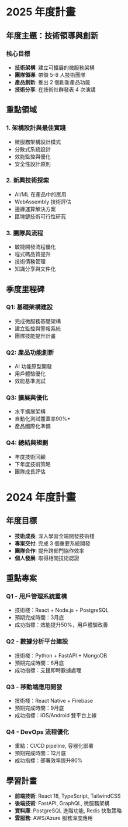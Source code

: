 # 2025 年度計畫

## 年度主題：技術領導與創新

### 核心目標
- **技術架構**: 建立可擴展的微服務架構
- **團隊領導**: 帶領 5-8 人技術團隊  
- **產品創新**: 推出 2 個創新產品功能
- **技術分享**: 在技術社群發表 4 次演講

## 重點領域

### 1. 架構設計與最佳實踐
- 微服務架構設計模式
- 分散式系統設計
- 效能監控與優化
- 安全性設計原則

### 2. 新興技術探索
- AI/ML 在產品中的應用
- WebAssembly 技術評估
- 邊緣運算解決方案
- 區塊鏈技術可行性研究

### 3. 團隊與流程
- 敏捷開發流程優化
- 程式碼品質提升
- 技術債務管理
- 知識分享與文件化

## 季度里程碑

### Q1: 基礎架構建設
- 完成微服務基礎架構
- 建立監控與警報系統
- 團隊技能提升計畫

### Q2: 產品功能創新  
- AI 功能原型開發
- 用戶體驗優化
- 效能基準測試

### Q3: 擴展與優化
- 水平擴展架構
- 自動化測試覆蓋率90%+
- 產品國際化準備

### Q4: 總結與規劃
- 年度技術回顧
- 下年度技術策略
- 團隊成長評估

# 2024 年度計畫

## 年度目標
- **技術成長**: 深入學習全端開發技術棧
- **專案交付**: 完成 3 個重要系統開發
- **團隊合作**: 提升跨部門協作效率
- **個人發展**: 取得相關技術認證

## 重點專案

### Q1 - 用戶管理系統重構
- 技術棧：React + Node.js + PostgreSQL  
- 預期完成時間：3月底
- 成功指標：效能提升50%，用戶體驗改善

### Q2 - 數據分析平台建設
- 技術棧：Python + FastAPI + MongoDB
- 預期完成時間：6月底  
- 成功指標：支援即時數據處理

### Q3 - 移動端應用開發
- 技術棧：React Native + Firebase
- 預期完成時間：9月底
- 成功指標：iOS/Android 雙平台上線

### Q4 - DevOps 流程優化
- 重點：CI/CD pipeline, 容器化部署
- 預期完成時間：12月底
- 成功指標：部署效率提升80%

## 學習計畫
- **前端技術**: React 18, TypeScript, TailwindCSS
- **後端技術**: FastAPI, GraphQL, 微服務架構  
- **資料庫**: PostgreSQL 進階功能, Redis 快取策略
- **雲服務**: AWS/Azure 服務深度應用
